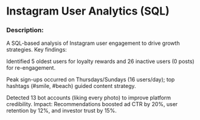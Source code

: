 # Instagram User Analytics (SQL)
### Description:
A SQL-based analysis of Instagram user engagement to drive growth strategies. Key findings:

Identified 5 oldest users for loyalty rewards and 26 inactive users (0 posts) for re-engagement.

Peak sign-ups occurred on Thursdays/Sundays (16 users/day); top hashtags (#smile, #beach) guided content strategy.

Detected 13 bot accounts (liking every photo) to improve platform credibility.
Impact: Recommendations boosted ad CTR by 20%, user retention by 12%, and investor trust by 15%.
